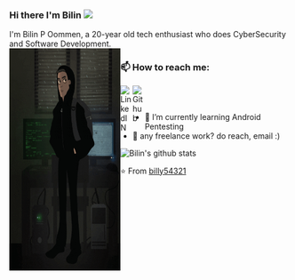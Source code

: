 ### Hi there I'm Bilin <img src="https://media.giphy.com/media/hvRJCLFzcasrR4ia7z/giphy.gif" width="25px">
I'm Bilin P Oommen, a 20-year old tech enthusiast who does CyberSecurity and Software Development.<br>
<img align="left" src="https://github.com/raison024/raison024/blob/main/mrrobot.gif" width="200" height="400" />
### 📫 How to reach me: 
<a href="https://www.linkedin.com/in/bilin-p-oommen-314a68152/">
  <img align="left" alt="LinkedIN" width="22px" src="https://raw.githubusercontent.com/peterthehan/peterthehan/master/assets/linkedin.svg" />
</a>
<a href="https://github.com/billy54321">
  <img align="left" alt="Github" width="22px" src="https://raw.githubusercontent.com/peterthehan/peterthehan/master/assets/github.svg" />
</a><br><br>

- 🌱 I’m currently learning Android Pentesting<br>
- 💼 any freelance work? do reach, email :)

![Bilin's github stats](https://github-readme-stats.vercel.app/api?username=billy54321&show_icons=true&theme=dark)

⭐️ From [billy54321](https://github.com/billy54321)
